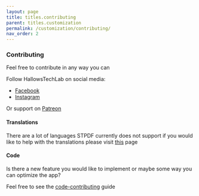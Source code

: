 ```yaml
---
layout: page
title: titles.contributing
parent: titles.customization
permalink: /customization/contributing/
nav_order: 2
---
```


### Contributing

Feel free to contribute in any way you can

Follow HallowsTechLab on social media:

* [Facebook](https://www.facebook.com/Hallows.Tech.Lab)
* [Instagram](https://www.instagram.com/hallowstechlab/)

Or support on [Patreon](https://www.patreon.com/hallowf)

#### Translations

There are a lot of languages STPDF currently does not support if you would like to help with the translations please visit [this](contributing/) page

#### Code

Is there a new feature you would like to implement or maybe some way you can optimize the app?

Feel free to see the [code-contributing](contributing/) guide